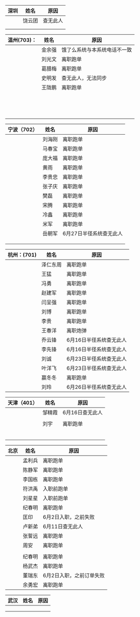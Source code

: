 

| 深圳 | 姓名   | 原因     |
| ---- | ------ | -------- |
|      | 饶云团 | 查无此人 |
|      |        |          |
|      |        |          |



| 温州(703)： | 姓名   | 原因                         |
| ----------- | ------ | ---------------------------- |
|             | 金余强 | 饿了么系统与本系统电话不一致 |
|             | 刘光文 | 离职跑单                     |
|             | 葛腊梅 | 离职跑单                     |
|             | 史明发 | 查无此人，无法同步           |
|             | 王陇鹏 | 离职跑单                     |
|             |        |                              |
|             |        |                              |
|             |        |                              |
|             |        |                              |
|             |        |                              |
|             |        |                              |
|             |        |                              |
|             |        |                              |
|             |        |                              |
|             |        |                              |
|             |        |                              |
|             |        |                              |
|             |        |                              |
|             |        |                              |

| 宁波（702） | 姓名   | 原因                    |
| ----------- | ------ | ----------------------- |
|             | 刘海刚 | 离职跑单                |
|             | 马春宝 | 离职跑单                |
|             | 庞大福 | 离职跑单                |
|             | 黄雨   | 离职跑单                |
|             | 李贵忠 | 离职跑单                |
|             | 张子庆 | 离职跑单                |
|             | 樊磊   | 离职跑单                |
|             | 宋腾   | 离职跑单                |
|             | 冷鑫   | 离职跑单                |
|             | 米军   | 离职跑单                |
|             | 岳朝军 | 6月27日半径系统查无此人 |
|             |        |                         |
|             |        |                         |
|             |        |                         |

| 杭州：(701) | 姓名     | 原因                    |
| ----------- | -------- | ----------------------- |
|             | 泽仁东周 | 离职跑单                |
|             | 王猛     | 离职跑单                |
|             | 冯勇     | 离职跑单                |
|             | 赵建军   | 离职跑单                |
|             | 闫呈强   | 离职跑单                |
|             | 刘博     | 离职跑单                |
|             | 李贵     | 离职跑单                |
|             | 王春洋   | 离职炮弹                |
|             | 乔云锋   | 6月16日半径系统查无此人 |
|             | 李先锋   | 6月16日半径系统查无此人 |
|             | 刘诚     | 6月23日半径系统查无此人 |
|             | 叶洋飞   | 6月23日半径系统查无此人 |
|             | 赢冬冬   | 离职跑单                |
|             | 刘玲     | 6月26日半径系统查无此人 |

| 天津（401） | 姓名   | 原因            |
| ----------- | ------ | --------------- |
|             | 邹精霞 | 6月16日查无此人 |
|             |        |                 |
|             | 刘宇   | 离职跑单        |
|             |        |                 |
|             |        |                 |
|             |        |                 |
|             |        |                 |
|             |        |                 |
|             |        |                 |

| 北京 | 姓名   | 原因                     |
| ---- | ------ | ------------------------ |
|      | 孟利兵 | 离职跑单                 |
|      | 陈静军 | 离职跑单                 |
|      | 李国栋 | 离职跑单                 |
|      | 符洪禹 | 入职前跑单               |
|      | 刘星星 | 入职前跑单               |
|      | 纪春明 | 离职跑单                 |
|      | 匡印   | 6月2日入职，之前失败     |
|      | 卢新弟 | 6月11日查无此人          |
|      | 张誓远 | 离职跑单                 |
|      | 周安   | 离职跑单                 |
|      |        |                          |
|      | 纪春明 | 离职跑单                 |
|      | 杨武杰 | 离职跑单                 |
|      | 董瑞东 | 6月2日入职，之前订单失败 |
|      | 余勇宏 | 离职跑单                 |

| 武汉 | 姓名 | 原因 |
| ---- | ---- | ---- |
|      |      |      |
|      |      |      |
|      |      |      |

